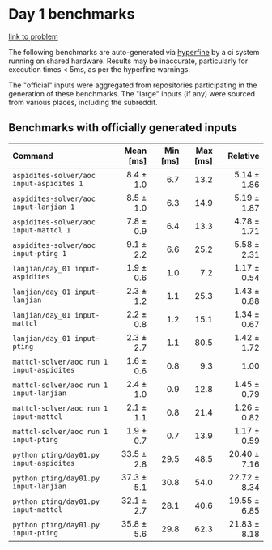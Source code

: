 # Day 1 benchmarks

[link to problem](http://adventofcode.com/2022/day/1)

The following benchmarks are auto-generated via [hyperfine](https://github.com/sharkdp/hyperfine) by a ci system running on shared hardware. Results may be inaccurate, particularly for execution times < 5ms, as per the hyperfine warnings.

The "official" inputs were aggregated from repositories participating in the generation of these benchmarks. The "large" inputs (if any) were sourced from various places, including the subreddit.

## Benchmarks with officially generated inputs
| Command | Mean [ms] | Min [ms] | Max [ms] | Relative |
|:---|---:|---:|---:|---:|
| `aspidites-solver/aoc input-aspidites 1` | 8.4 ± 1.0 | 6.7 | 13.2 | 5.14 ± 1.86 |
| `aspidites-solver/aoc input-lanjian 1` | 8.5 ± 1.0 | 6.3 | 14.9 | 5.19 ± 1.87 |
| `aspidites-solver/aoc input-mattcl 1` | 7.8 ± 0.9 | 6.4 | 13.3 | 4.78 ± 1.71 |
| `aspidites-solver/aoc input-pting 1` | 9.1 ± 2.2 | 6.6 | 25.2 | 5.58 ± 2.31 |
| `lanjian/day_01 input-aspidites` | 1.9 ± 0.6 | 1.0 | 7.2 | 1.17 ± 0.54 |
| `lanjian/day_01 input-lanjian` | 2.3 ± 1.2 | 1.1 | 25.3 | 1.43 ± 0.88 |
| `lanjian/day_01 input-mattcl` | 2.2 ± 0.8 | 1.2 | 15.1 | 1.34 ± 0.67 |
| `lanjian/day_01 input-pting` | 2.3 ± 2.7 | 1.1 | 80.5 | 1.42 ± 1.72 |
| `mattcl-solver/aoc run 1 input-aspidites` | 1.6 ± 0.6 | 0.8 | 9.3 | 1.00 |
| `mattcl-solver/aoc run 1 input-lanjian` | 2.4 ± 1.0 | 0.9 | 12.8 | 1.45 ± 0.79 |
| `mattcl-solver/aoc run 1 input-mattcl` | 2.1 ± 1.1 | 0.8 | 21.4 | 1.26 ± 0.82 |
| `mattcl-solver/aoc run 1 input-pting` | 1.9 ± 0.7 | 0.7 | 13.9 | 1.17 ± 0.59 |
| `python pting/day01.py input-aspidites` | 33.5 ± 2.8 | 29.5 | 48.5 | 20.40 ± 7.16 |
| `python pting/day01.py input-lanjian` | 37.3 ± 5.1 | 30.8 | 54.0 | 22.72 ± 8.34 |
| `python pting/day01.py input-mattcl` | 32.1 ± 2.7 | 28.1 | 40.6 | 19.55 ± 6.85 |
| `python pting/day01.py input-pting` | 35.8 ± 5.6 | 29.8 | 62.3 | 21.83 ± 8.18 |
